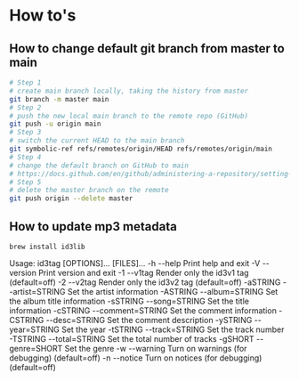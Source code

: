 # How to's


## How to change default git branch from master to main

```bash
# Step 1
# create main branch locally, taking the history from master
git branch -m master main
# Step 2
# push the new local main branch to the remote repo (GitHub)
git push -u origin main
# Step 3
# switch the current HEAD to the main branch
git symbolic-ref refs/remotes/origin/HEAD refs/remotes/origin/main
# Step 4
# change the default branch on GitHub to main
# https://docs.github.com/en/github/administering-a-repository/setting-the-default-branch
# Step 5
# delete the master branch on the remote
git push origin --delete master
```


## How to update mp3 metadata

  `brew install id3lib`

  Usage: id3tag [OPTIONS]... [FILES]...
   -h         --help            Print help and exit
   -V         --version         Print version and exit
   -1         --v1tag           Render only the id3v1 tag (default=off)
   -2         --v2tag           Render only the id3v2 tag (default=off)
   -aSTRING   --artist=STRING   Set the artist information
   -ASTRING   --album=STRING    Set the album title information
   -sSTRING   --song=STRING     Set the title information
   -cSTRING   --comment=STRING  Set the comment information
   -CSTRING   --desc=STRING     Set the comment description
   -ySTRING   --year=STRING     Set the year
   -tSTRING   --track=STRING    Set the track number
   -TSTRING   --total=STRING    Set the total number of tracks
   -gSHORT    --genre=SHORT     Set the genre
   -w         --warning         Turn on warnings (for debugging) (default=off)
   -n         --notice          Turn on notices (for debugging) (default=off)


